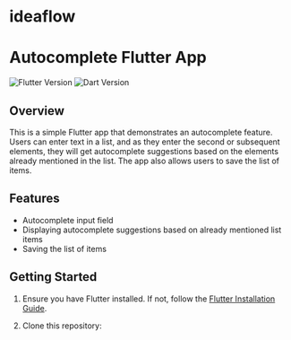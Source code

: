 # ideaflow

# Autocomplete Flutter App

![Flutter Version](https://img.shields.io/badge/flutter-v2.2.2-blue.svg)
![Dart Version](https://img.shields.io/badge/dart-v2.13.3-blue.svg)

## Overview

This is a simple Flutter app that demonstrates an autocomplete feature. Users can enter text in a list, and as they enter the second or subsequent elements, they will get autocomplete suggestions based on the elements already mentioned in the list. The app also allows users to save the list of items.

## Features

- Autocomplete input field
- Displaying autocomplete suggestions based on already mentioned list items
- Saving the list of items

## Getting Started

1. Ensure you have Flutter installed. If not, follow the [Flutter Installation Guide](https://flutter.dev/docs/get-started/install).

2. Clone this repository:



